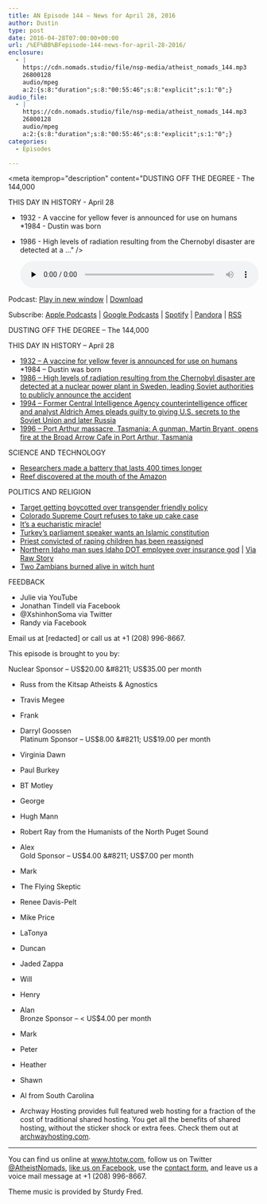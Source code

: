 ```yaml
---
title: AN Episode 144 – News for April 28, 2016
author: Dustin
type: post
date: 2016-04-28T07:00:00+00:00
url: /%EF%BB%BFepisode-144-news-for-april-28-2016/
enclosure:
  - |
    https://cdn.nomads.studio/file/nsp-media/atheist_nomads_144.mp3
    26800128
    audio/mpeg
    a:2:{s:8:"duration";s:8:"00:55:46";s:8:"explicit";s:1:"0";}
audio_file:
  - |
    https://cdn.nomads.studio/file/nsp-media/atheist_nomads_144.mp3
    26800128
    audio/mpeg
    a:2:{s:8:"duration";s:8:"00:55:46";s:8:"explicit";s:1:"0";}
categories:
  - Episodes

---
```

<div itemscope itemtype="http://schema.org/AudioObject">
  <meta itemprop="name" content="%EF%BB%BFEpisode 144 &#8211; News for April 28, 2016" />
  
  <meta itemprop="uploadDate" content="2016-04-28T01:00:00-06:00" />
  
  <meta itemprop="encodingFormat" content="audio/mpeg" />
  
  <meta itemprop="duration" content="PT55M46S" />
  
  <meta itemprop="description" content="DUSTING OFF THE DEGREE - The 144,000

THIS DAY IN HISTORY - April 28
* 1932 - A vaccine for yellow fever is announced for use on humans
*1984 - Dustin was born
* 1986 - High levels of radiation resulting from the Chernobyl disaster are detected at a ..." />
  
  <meta itemprop="contentUrl" content="https://dts.podtrac.com/redirect.mp3/cdn.nomads.studio/file/nsp-media/atheist_nomads_144.mp3" />
  
  <meta itemprop="contentSize" content="25.6" />
  </p> 
  
  <div class="powerpress_player" id="powerpress_player_8403">
    <audio class="wp-audio-shortcode" id="audio-5090-147" preload="none" style="width: 100%;" controls="controls"><source type="audio/mpeg" src="https://dts.podtrac.com/redirect.mp3/cdn.nomads.studio/file/nsp-media/atheist_nomads_144.mp3?_=147" /><a href="https://dts.podtrac.com/redirect.mp3/cdn.nomads.studio/file/nsp-media/atheist_nomads_144.mp3">https://dts.podtrac.com/redirect.mp3/cdn.nomads.studio/file/nsp-media/atheist_nomads_144.mp3</a></audio>
  </div>
</div>

<p class="powerpress_links powerpress_links_mp3">
  Podcast: <a href="https://dts.podtrac.com/redirect.mp3/cdn.nomads.studio/file/nsp-media/atheist_nomads_144.mp3" class="powerpress_link_pinw" target="_blank" title="Play in new window" onclick="return powerpress_pinw('https://htotw.com/?powerpress_pinw=5090-podcast');" rel="nofollow">Play in new window</a> | <a href="https://dts.podtrac.com/redirect.mp3/cdn.nomads.studio/file/nsp-media/atheist_nomads_144.mp3" class="powerpress_link_d" title="Download" rel="nofollow" download="atheist_nomads_144.mp3">Download</a>
</p>

<p class="powerpress_links powerpress_subscribe_links">
  Subscribe: <a href="https://podcasts.apple.com/us/podcast/humanists-take-on-the-world/id530050098?mt=2&ls=1" class="powerpress_link_subscribe powerpress_link_subscribe_itunes" target="_blank" title="Subscribe on Apple Podcasts" rel="nofollow">Apple Podcasts</a> | <a href="https://www.google.com/podcasts?feed=aHR0cDovL2F0aGVpc3Rub21hZHMubGlic3luLmNvbS9yc3M%3D" class="powerpress_link_subscribe powerpress_link_subscribe_googleplay" target="_blank" title="Subscribe on Google Podcasts" rel="nofollow">Google Podcasts</a> | <a href="https://open.spotify.com/show/3LzK2xZGike6Tc1GEMtMbr?si=LieN9SNuTpq96smuaUsH8A" class="powerpress_link_subscribe powerpress_link_subscribe_spotify" target="_blank" title="Subscribe on Spotify" rel="nofollow">Spotify</a> | <a href="https://www.pandora.com/podcast/atheist-nomads/PC:10122?corr=62071012&part=ug" class="powerpress_link_subscribe powerpress_link_subscribe_pandora" target="_blank" title="Subscribe on Pandora" rel="nofollow">Pandora</a> | <a href="https://htotw.com/feed/podcast/" class="powerpress_link_subscribe powerpress_link_subscribe_rss" target="_blank" title="Subscribe via RSS" rel="nofollow">RSS</a>
</p>

DUSTING OFF THE DEGREE &#8211; The 144,000

THIS DAY IN HISTORY &#8211; April 28  
* <a href="https://en.wikipedia.org/wiki/Yellow_fever" target="_blank" rel="noopener">1932 &#8211; A vaccine for yellow fever is announced for use on humans</a>  
*1984 &#8211; Dustin was born  
* <a href="https://en.wikipedia.org/wiki/Chernobyl_disaster" target="_blank" rel="noopener">1986 &#8211; High levels of radiation resulting from the Chernobyl disaster are detected at a nuclear power plant in Sweden, leading Soviet authorities to publicly announce the accident</a>  
* <a href="https://en.wikipedia.org/wiki/Aldrich_Ames" target="_blank" rel="noopener">1994 &#8211; Former Central Intelligence Agency counterintelligence officer and analyst Aldrich Ames pleads guilty to giving U.S. secrets to the Soviet Union and later Russia</a>  
* <a href="https://en.wikipedia.org/wiki/Port_Arthur_massacre_(Australia)" target="_blank" rel="noopener">1996 &#8211; Port Arthur massacre, Tasmania: A gunman, Martin Bryant, opens fire at the Broad Arrow Cafe in Port Arthur, Tasmania</a>

SCIENCE AND TECHNOLOGY  
* <a href="http://www.popsci.com/researchers-accidentally-make-batteries-last-400-times-longer" target="_blank" rel="noopener">Researchers made a battery that lasts 400 times longer</a>  
* <a href="http://www.latimes.com/science/sciencenow/la-sci-sn-coral-reef-amazon-river-20160422-story.html" target="_blank" rel="noopener">Reef discovered at the mouth of the Amazon</a>

POLITICS AND RELIGION  
* <a href="http://www.usatoday.com/story/money/2016/04/25/conservative-christian-group-boycotting-target-transgender-bathroom-policy/83491396/" target="_blank" rel="noopener">Target getting boycotted over transgender friendly policy</a>  
* <a href="http://bigstory.ap.org/article/bb2f13777d544f448bea486925296cf4/colorado-court-ruling-stands-baker-cant-cite-religion" target="_blank" rel="noopener">Colorado Supreme Court refuses to take up cake case</a>  
* <a href="http://www.ncregister.com/daily-news/polish-eucharistic-miracle-approved-by-bishop-amid-nations-1050th-anniversa/#ixzz46Ho6ojtR" target="_blank" rel="noopener">It’s a eucharistic miracle!</a>  
* <a href="https://www.rt.com/news/340937-turkey-secular-constitution-dropped/" target="_blank" rel="noopener">Turkey’s parliament speaker wants an Islamic constitution</a>  
* <a href="http://www.thedailybeast.com/articles/2016/04/24/the-vatican-just-put-a-convicted-rapist-back-in-a-parish.html" target="_blank" rel="noopener">Priest convicted of raping children has been reassigned</a>  
* <a href="http://www.cdapress.com/news/local_news/article_1dc11a47-6afe-5fe6-b9a9-eb94a480c5d0.html" target="_blank" rel="noopener">Northern Idaho man sues Idaho DOT employee over insurance god</a> | <a href="http://www.rawstory.com/2016/04/religious-man-slaps-dmv-worker-with-6-6m-religious-suit-for-forcing-him-to-submit-to-an-insurance-god/" target="_blank" rel="noopener">Via Raw Story</a>  
* <a href="http://foreignpolicy.com/2016/04/20/after-mysterious-ritual-killings-two-zambians-burned-alive-in-witch-hunt/" target="_blank" rel="noopener">Two Zambians burned alive in witch hunt</a>

FEEDBACK

* Julie via YouTube  
* Jonathan Tindell via Facebook  
* @XshinhonSoma via Twitter  
* Randy via Facebook

Email us at [redacted] or call us at +1 (208) 996-8667.

This episode is brought to you by:

Nuclear Sponsor &#8211; US$20.00 &#8211; US$35.00 per month  
* Russ from the Kitsap Atheists & Agnostics  
* Travis Megee  
* Frank  
* Darryl Goossen  
Platinum Sponsor &#8211; US$8.00 &#8211; US$19.00 per month  
* Virginia Dawn  
* Paul Burkey  
* BT Motley  
* George  
* Hugh Mann  
* Robert Ray from the Humanists of the North Puget Sound  
* Alex  
Gold Sponsor &#8211; US$4.00 &#8211; US$7.00 per month  
* Mark  
* The Flying Skeptic  
* Renee Davis-Pelt  
* Mike Price  
* LaTonya  
* Duncan  
* Jaded Zappa  
* Will  
* Henry  
* Alan  
Bronze Sponsor &#8211; < US$4.00 per month  
* Mark  
* Peter  
* Heather  
* Shawn  
* Al from South Carolina

* Archway Hosting provides full featured web hosting for a fraction of the cost of traditional shared hosting. You get all the benefits of shared hosting, without the sticker shock or extra fees. Check them out at <a href="http://archwayhosting.com/" target="_blank" rel="noopener">archwayhosting.com</a>.

<hr width="500" />

You can find us online at <a href="https://www.htotw.com/" target="_blank" rel="noopener">www.htotw.com</a>, follow us on Twitter <a href="https://htotw.com/twitter" target="_blank" rel="noopener">@AtheistNomads</a>, <a href="https://htotw.com/facebook" target="_blank" rel="noopener">like us on Facebook</a>, use the [contact form](https://htotw.com/contact), and leave us a voice mail message at +1 (208) 996-8667.

Theme music is provided by Sturdy Fred.